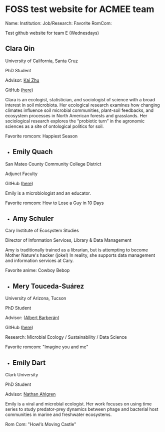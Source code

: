 # FOSS test website for ACMEE team

Name: 
Institution:
Job/Research:
Favorite RomCom:




Test github website for team E (Wednesdays)


## Clara Qin

University of California, Santa Cruz

PhD Student

Advisor: [Kai Zhu](https://zhulab.ucsc.edu/)

GitHub ([here](https://github.com/claraqin))

Clara is an ecologist, statistician, and sociologist of science with a broad interest in soil microbiota. Her ecological research examines how changing climates influence soil microbial communities, plant-soil feedbacks, and ecosystem processes in North American forests and grasslands. Her sociological research explores the “probiotic turn” in the agronomic sciences as a site of ontological politics for soil.

Favorite romcom: Happiest Season


* ## Emily Quach

San Mateo County Community College District

Adjunct Faculty

GitHub ([here](https://github.com/emilyvquach))

Emily is a microbiologist and an educator. 

Favorite romcom: How to Lose a Guy in 10 Days


* ## Amy Schuler

Cary Institute of Ecosystem Studies

Director of Information Services, Library & Data Management

Amy is traditionally trained as a librarian,  but is attempting to become Mother Nature's hacker (joke!) In reality, she supports data management and information services at Cary.

Favorite anime: Cowboy Bebop


* ## Mery Touceda-Suárez

University of Arizona, Tucson

PhD Student

Advisor: ([Albert Barberán](https://barberanalbert.wixsite.com/labpage))

GitHub ([here](https://github.com/MeryTouceda))

Research: Microbial Ecology / Sustainability / Data Science

Favorite romcom: "Imagine you and me"

* ## Emily Dart

Clark University

PhD Student

Advisor: [Nathan Ahlgren](https://nahlgren.wordpress.com/)

Emily is a viral and microbial ecologist. Her work focuses on using time series to study predator-prey dynamics between phage and bacterial host communities in marine and freshwater ecosystems.

Rom Com: "Howl’s Moving Castle"

